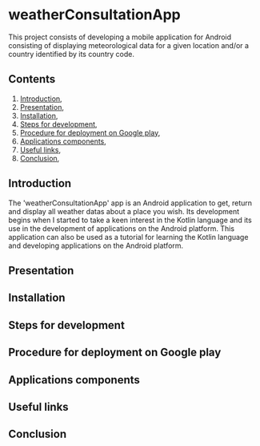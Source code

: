 # weatherConsultationApp

This project consists of developing a mobile application for Android consisting of displaying meteorological data for a given location and/or a country identified by its country code.

## Contents

1. [Introduction](#introduction),
2. [Presentation](#presentation),
3. [Installation](#installation),
4. [Steps for development](#steps_for_dev),
5. [Procedure for deployment on Google play](#on_google_play),
6. [Applications components](#applications_components),
7. [Useful links](#useful_links),
8. [Conclusion](#conclusion),

<a name="introduction"></a>
## Introduction

The 'weatherConsultationApp' app is an Android application to get, return and display all weather datas about a place you wish. Its development begins when I started to take a keen interest in the Kotlin language and its use in the development of applications on the Android platform. This application can also be used as a tutorial for learning the Kotlin language and developing applications on the Android platform.

<a name="presentation"></a>
## Presentation

<a name="installation"></a>
## Installation

<a name="steps_for_dev"></a>
## Steps for development

<a name="on_google_play"></a>
## Procedure for deployment on Google play

<a name="applications_components"></a>
## Applications components

<a name="useful_links"></a>
## Useful links

<a name="conclusion"></a>
## Conclusion
